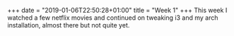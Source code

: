 +++
date = "2019-01-06T22:50:28+01:00"
title = "Week 1"
+++
This week I watched a few netflix movies and continued on tweaking i3 and my arch installation, almost there but not quite yet.
